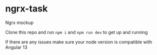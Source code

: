# ngrx-task
Ngrx mockup

Clone this repo and run 
`npm i` and `npm run dev`
to get up and running

If there are any issues make sure your node version is compatible with Angular 13
